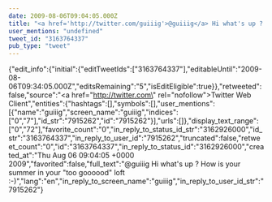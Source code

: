```yaml
---
date: 2009-08-06T09:04:05.000Z
title: "<a href='http://twitter.com/guiiig'>@guiiig</a> Hi what's up ? How is your summer in your too goooood loft :-)″"
user_mentions: "undefined"
tweet_id: "3163764337"
pub_type: "tweet"
---
```

{"edit_info":{"initial":{"editTweetIds":["3163764337"],"editableUntil":"2009-08-06T09:34:05.000Z","editsRemaining":"5","isEditEligible":true}},"retweeted":false,"source":"<a href=\"http://twitter.com\" rel=\"nofollow\">Twitter Web Client</a>","entities":{"hashtags":[],"symbols":[],"user_mentions":[{"name":"guiiig","screen_name":"guiiig","indices":["0","7"],"id_str":"7915262","id":"7915262"}],"urls":[]},"display_text_range":["0","72"],"favorite_count":"0","in_reply_to_status_id_str":"3162926000","id_str":"3163764337","in_reply_to_user_id":"7915262","truncated":false,"retweet_count":"0","id":"3163764337","in_reply_to_status_id":"3162926000","created_at":"Thu Aug 06 09:04:05 +0000 2009","favorited":false,"full_text":"@guiiig Hi what's up ? How is your summer in your \"too goooood\" loft :-)","lang":"en","in_reply_to_screen_name":"guiiig","in_reply_to_user_id_str":"7915262"}
